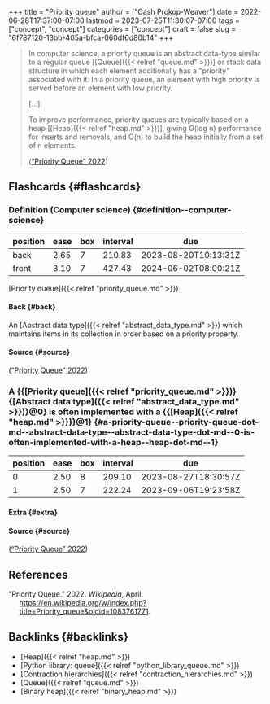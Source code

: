 +++
title = "Priority queue"
author = ["Cash Prokop-Weaver"]
date = 2022-06-28T17:37:00-07:00
lastmod = 2023-07-25T11:30:07-07:00
tags = ["concept", "concept"]
categories = ["concept"]
draft = false
slug = "6f787120-13bb-405a-bfca-060df6d80b14"
+++

> In computer science, a priority queue is an abstract data-type similar to a regular queue [[Queue]({{< relref "queue.md" >}})] or stack data structure in which each element additionally has a "priority" associated with it. In a priority queue, an element with high priority is served before an element with low priority.
>
> [...]
>
> To improve performance, priority queues are typically based on a heap [[Heap]({{< relref "heap.md" >}})], giving O(log n) performance for inserts and removals, and O(n) to build the heap initially from a set of n elements.
>
> (<a href="#citeproc_bib_item_1">“Priority Queue” 2022</a>)


## Flashcards {#flashcards}


### Definition (Computer science) {#definition--computer-science}

| position | ease | box | interval | due                  |
|----------|------|-----|----------|----------------------|
| back     | 2.65 | 7   | 210.83   | 2023-08-20T10:13:31Z |
| front    | 3.10 | 7   | 427.43   | 2024-06-02T08:00:21Z |

[Priority queue]({{< relref "priority_queue.md" >}})


#### Back {#back}

An [Abstract data type]({{< relref "abstract_data_type.md" >}}) which maintains items in its collection in order based on a priority property.


#### Source {#source}

(<a href="#citeproc_bib_item_1">“Priority Queue” 2022</a>)


### A {{[Priority queue]({{< relref "priority_queue.md" >}})}{[Abstract data type]({{< relref "abstract_data_type.md" >}})}@0} is often implemented with a {{[Heap]({{< relref "heap.md" >}})}@1} {#a-priority-queue--priority-queue-dot-md--abstract-data-type--abstract-data-type-dot-md--0-is-often-implemented-with-a-heap--heap-dot-md--1}

| position | ease | box | interval | due                  |
|----------|------|-----|----------|----------------------|
| 0        | 2.50 | 8   | 209.10   | 2023-08-27T18:30:57Z |
| 1        | 2.50 | 7   | 222.24   | 2023-09-06T19:23:58Z |


#### Extra {#extra}


#### Source {#source}

(<a href="#citeproc_bib_item_1">“Priority Queue” 2022</a>)

## References

<style>.csl-entry{text-indent: -1.5em; margin-left: 1.5em;}</style><div class="csl-bib-body">
  <div class="csl-entry"><a id="citeproc_bib_item_1"></a>“Priority Queue.” 2022. <i>Wikipedia</i>, April. <a href="https://en.wikipedia.org/w/index.php?title=Priority_queue&oldid=1083761771">https://en.wikipedia.org/w/index.php?title=Priority_queue&#38;oldid=1083761771</a>.</div>
</div>


## Backlinks {#backlinks}

-   [Heap]({{< relref "heap.md" >}})
-   [Python library: queue]({{< relref "python_library_queue.md" >}})
-   [Contraction hierarchies]({{< relref "contraction_hierarchies.md" >}})
-   [Queue]({{< relref "queue.md" >}})
-   [Binary heap]({{< relref "binary_heap.md" >}})
